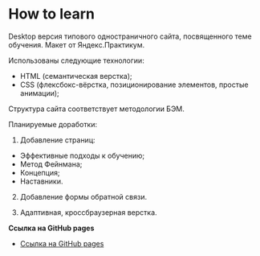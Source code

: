 # How to learn

Desktop версия типового одностраничного сайта, посвященного теме обучения.
Макет от Яндекс.Практикум.

Использованы следующие технологии: 
* HTML (семантическая верстка);
* CSS (флексбокс-вёрстка, позиционирование элементов, простые анимации);

Структура сайта соответствует методологии БЭМ.

Планируемые доработки:
1. Добавление страниц:
* Эффективные подходы к обучению;
* Метод Фейнмана;
* Концепция;
* Наставники.

2. Добавление формы обратной связи.

3. Адаптивная, кроссбраузерная верстка.

**Ссылка на GitHub pages**
* [Ссылка на GitHub pages](https://nika414.github.io/how-to-learn/)
